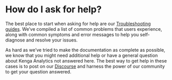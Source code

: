 # How do I ask for help?

The best place to start when asking for help are our [Troubleshooting guides](../../troubleshooting-guide/index.html). We’ve compiled a list of common problems that users experience, along with common symptoms and error messages to help you self-diagnose and resolve your issues.

As hard as we’ve tried to make the documentation as complete as possible, we know that you might need additional help or have a general question about Kenga Analytics not answered here. The best way to get help in these cases is to post on our [Discourse](https://discourse.metabase.com/) and harness the power of our community to get your question answered.
